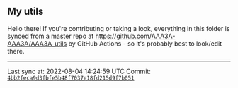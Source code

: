 ## My utils

Hello there! If you're contributing or taking a look, everything in this folder
is synced from a master repo at https://github.com/AAA3A-AAA3A/AAA3A_utils by GitHub Actions -
so it's probably best to look/edit there.

---

Last sync at: 2022-08-04 14:24:59 UTC
Commit: [`4bb2feca9d3fbfe5b48f7037e18fd215d9f7b051`](https://github.com/AAA3A-AAA3A/AAA3A_utils/commit/4bb2feca9d3fbfe5b48f7037e18fd215d9f7b051)
